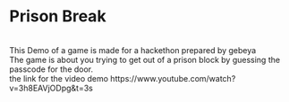 # Prison Break
<br>
This Demo of a game is made for a hackethon prepared by gebeya<br>
The game is about you trying to get out of a prison block by guessing the passcode for the door.<br>
the link for the video demo https://www.youtube.com/watch?v=3h8EAVjODpg&t=3s

